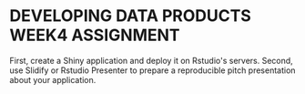 # DEVELOPING DATA PRODUCTS WEEK4 ASSIGNMENT

First, create a Shiny application and deploy it on Rstudio's servers. Second, use Slidify or Rstudio Presenter to prepare a reproducible pitch presentation about your application.
